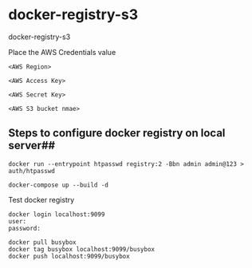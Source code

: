 # docker-registry-s3
docker-registry-s3

Place the AWS Credentials value 

```
<AWS Region>
```

```
<AWS Access Key>
```

```
<AWS Secret Key>
```
```
<AWS S3 bucket nmae>
```

## Steps to configure docker registry on local server##


```
docker run --entrypoint htpasswd registry:2 -Bbn admin admin@123 > auth/htpasswd
```

```
docker-compose up --build -d
```

Test docker registry 

```
docker login localhost:9099
user: 
password:
```

```
docker pull busybox
docker tag busybox localhost:9099/busybox
docker push localhost:9099/busybox
```
